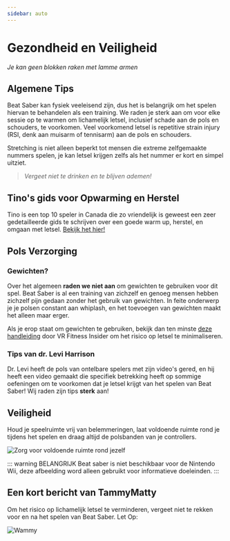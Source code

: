 ```yaml
---
sidebar: auto
---
```


# Gezondheid en Veiligheid
_Je kan geen blokken raken met lamme armen_

## Algemene Tips
Beat Saber kan fysiek veeleisend zijn, dus het is belangrijk om het spelen hiervan te behandelen als een training. We raden je sterk aan om voor elke sessie op te warmen om lichamelijk letsel, inclusief schade aan de pols en schouders, te voorkomen. Veel voorkomend letsel is repetitive strain injury (RSI, denk aan muisarm of tennisarm) aan de pols en schouders.

Stretching is niet alleen beperkt tot mensen die extreme zelfgemaakte nummers spelen, je kan letsel krijgen zelfs als het nummer er kort en simpel uitziet.

> _Vergeet niet te drinken en te blijven ademen!_

## Tino's gids voor Opwarming en Herstel
Tino is een top 10 speler in Canada die zo vriendelijk is geweest een zeer gedetailleerde gids te schrijven over een goede warm up, herstel, en omgaan met letsel. [Bekijk het hier!](https://docs.google.com/document/d/122rd-eU0mkwQ6fXUwSmo1_XAh73Jyqd1u6ncrUjtkD0/)

## Pols Verzorging
### Gewichten?
Over het algemeen **raden we niet aan** om gewichten te gebruiken voor dit spel. Beat Saber is al een training van zichzelf en genoeg mensen hebben zichzelf pijn gedaan zonder het gebruik van gewichten. In feite onderwerp je je polsen constant aan whiplash, en het toevoegen van gewichten maakt het alleen maar erger.

Als je erop staat om gewichten te gebruiken, bekijk dan ten minste [deze handleiding](https://www.vrfitnessinsider.com/beat-saber-weighted-gear/) door VR Fitness Insider om het risico op letsel te minimaliseren.

### Tips van dr. Levi Harrison
Dr. Levi heeft de pols van ontelbare spelers met zijn video's gered, en hij heeft een video gemaakt die specifiek betrekking heeft op sommige oefeningen om te voorkomen dat je letsel krijgt van het spelen van Beat Saber! Wij raden zijn tips **sterk** aan!

<YouTube url='https://www.youtube.com/watch?v=IoL1NOKUmoU' />

## Veiligheid
Houd je speelruimte vrij van belemmeringen, laat voldoende ruimte rond je tijdens het spelen en draag altijd de polsbanden van je controllers.

![Zorg voor voldoende ruimte rond jezelf](~@images/health-and-safety/allow-adequate-room-around-you.png "Zorg voor voldoende ruimte rond jezelf")

::: warning BELANGRIJK Beat saber is niet beschikbaar voor de Nintendo Wii, deze afbeelding word alleen gebruikt voor informatieve doeleinden. :::

## Een kort bericht van TammyMatty
Om het risico op lichamelijk letsel te verminderen, vergeet niet te rekken voor en na het spelen van Beat Saber. Let Op:

![Wammy](~@images/health-and-safety/wammy.gif "Wammy")

